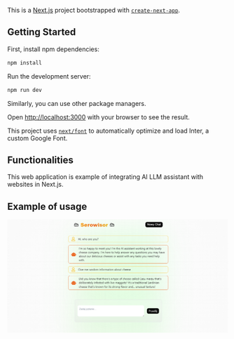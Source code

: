 This is a [Next.js](https://nextjs.org/) project bootstrapped with [`create-next-app`](https://github.com/vercel/next.js/tree/canary/packages/create-next-app).

## Getting Started

First, install npm dependencies:

```bash
npm install
```

Run the development server:

```bash
npm run dev
```

Similarly, you can use other package managers.

Open [http://localhost:3000](http://localhost:3000) with your browser to see the result.

This project uses [`next/font`](https://nextjs.org/docs/basic-features/font-optimization) to automatically optimize and load Inter, a custom Google Font.

## Functionalities

This web application is example of integrating AI LLM assistant with websites in Next.js.

## Example of usage

![image](https://github.com/MKKosmowski/website-ai-assistant/blob/main/docs/usage.png?raw=true)
